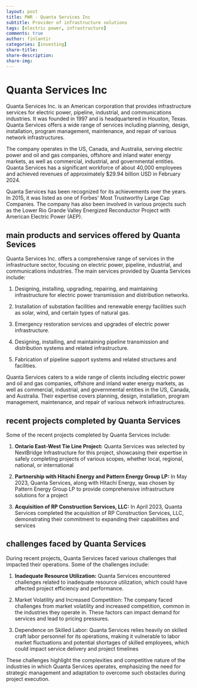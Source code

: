 ```yaml
---
layout: post
title: PWR - Quanta Services Inc
subtitle: Provider of infrastructure solutions
tags: [electric power, infrastructure]
comments: true
author: finlantir
categories: [investing]
share-title:
share-description:
share-img:
---
```



# Quanta Services Inc
Quanta Services Inc. is an American corporation that provides infrastructure services for electric power, pipeline, industrial, and communications industries. It was founded in 1997 and is headquartered in Houston, Texas. Quanta Services offers a wide range of services including planning, design, installation, program management, maintenance, and repair of various network infrastructures.

The company operates in the US, Canada, and Australia, serving electric power and oil and gas companies, offshore and inland water energy markets, as well as commercial, industrial, and governmental entities. Quanta Services has a significant workforce of about 40,000 employees and achieved revenues of approximately $29.94 billion USD in February 2024.

Quanta Services has been recognized for its achievements over the years. In 2015, it was listed as one of Forbes' Most Trustworthy Large Cap Companies. The company has also been involved in various projects such as the Lower Rio Grande Valley Energized Reconductor Project with American Electric Power (AEP).


## main products and services offered by Quanta Sevices
Quanta Services Inc. offers a comprehensive range of services in the infrastructure sector, focusing on electric power, pipeline, industrial, and communications industries. The main services provided by Quanta Services include:

1. Designing, installing, upgrading, repairing, and maintaining infrastructure for electric power transmission and distribution networks.

2. Installation of substation facilities and renewable energy facilities such as solar, wind, and certain types of natural gas.

3. Emergency restoration services and upgrades of electric power infrastructure.

4. Designing, installing, and maintaining pipeline transmission and distribution systems and related infrastructure.

5. Fabrication of pipeline support systems and related structures and facilities.

Quanta Services caters to a wide range of clients including electric power and oil and gas companies, offshore and inland water energy markets, as well as commercial, industrial, and governmental entities in the US, Canada, and Australia. Their expertise covers planning, design, installation, program management, maintenance, and repair of various network infrastructures.


## recent projects completed by Quanta Services
Some of the recent projects completed by Quanta Services include:

1. **Ontario East-West Tie Line Project:** Quanta Services was selected by NextBridge Infrastructure for this project, showcasing their expertise in safely completing projects of various scopes, whether local, regional, national, or international

2. **Partnership with Hitachi Energy and Pattern Energy Group LP:** In May 2023, Quanta Services, along with Hitachi Energy, was chosen by Pattern Energy Group LP to provide comprehensive infrastructure solutions for a project

3. **Acquisition of RP Construction Services, LLC:** In April 2023, Quanta Services completed the acquisition of RP Construction Services, LLC, demonstrating their commitment to expanding their capabilities and services

## challenges faced by Quanta Services
During recent projects, Quanta Services faced various challenges that impacted their operations. Some of the challenges include:

1. **Inadequate Resource Utilization:** Quanta Services encountered challenges related to inadequate resource utilization, which could have affected project efficiency and performance.

2. Market Volatility and Increased Competition: The company faced challenges from market volatility and increased competition, common in the industries they operate in. These factors can impact demand for services and lead to pricing pressures.

3. Dependence on Skilled Labor: Quanta Services relies heavily on skilled craft labor personnel for its operations, making it vulnerable to labor market fluctuations and potential shortages of skilled employees, which could impact service delivery and project timelines

These challenges highlight the complexities and competitive nature of the industries in which Quanta Services operates, emphasizing the need for strategic management and adaptation to overcome such obstacles during project execution.